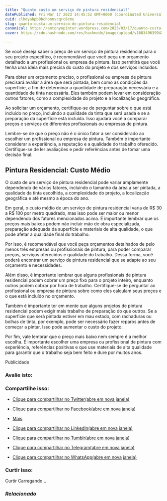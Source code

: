 ```yaml
---
title: "Quanto custa um serviço de pintura residencial?"
datePublished: Fri Mar 17 2023 14:45:52 GMT+0000 (Coordinated Universal Time)
cuid: clhdyahpb0bchonnvcqrc8cmu
slug: quanto-custa-um-servico-de-pintura-residencial
canonical: https://antonyopintor.wordpress.com/2023/03/17/quanto-custa-um-servico-de-pintura-residencial/
cover: https://cdn.hashnode.com/res/hashnode/image/upload/v1683496399427/ce36f205-52f6-4273-8752-4417080e8dc8.jpeg

---
```


Se você deseja saber o preço de um serviço de pintura residencial para o seu projeto específico, é recomendável que você peça um orçamento detalhado a um profissional ou empresa de pintura. Isso permitirá que você tenha uma ideia mais precisa do custo do projeto e dos serviços incluídos.

Para obter um orçamento preciso, o profissional ou empresa de pintura precisará avaliar a área que será pintada, bem como as condições da superfície, a fim de determinar a quantidade de preparação necessária e a quantidade de tinta necessária. Eles também podem levar em consideração outros fatores, como a complexidade do projeto e a localização geográfica.

Ao solicitar um orçamento, certifique-se de perguntar sobre o que está incluído no preço, incluindo a qualidade da tinta que será usada e se a preparação da superfície está incluída. Isso ajudará você a comparar preços e serviços de diferentes profissionais ou empresas de pintura.

Lembre-se de que o preço não é o único fator a ser considerado ao escolher um profissional ou empresa de pintura. Também é importante considerar a experiência, a reputação e a qualidade do trabalho oferecido. Certifique-se de ler avaliações e pedir referências antes de tomar uma decisão final.

Pintura Residencial: Custo Médio
--------------------------------

O custo de um serviço de pintura residencial pode variar amplamente dependendo de vários fatores, incluindo o tamanho da área a ser pintada, a qualidade da tinta escolhida, a complexidade do projeto, a localização geográfica e até mesmo a época do ano.

Em geral, o custo médio de um serviço de pintura residencial varia de R$ 30 a R$ 100 por metro quadrado, mas isso pode ser maior ou menor dependendo dos fatores mencionados acima. É importante lembrar que os preços mais baixos podem não incluir mão de obra especializada, preparação adequada da superfície e materiais de alta qualidade, o que pode afetar a qualidade final do trabalho.

Por isso, é recomendável que você peça orçamentos detalhados de pelo menos três empresas ou profissionais de pintura, para poder comparar preços, serviços oferecidos e qualidade do trabalho. Dessa forma, você poderá encontrar um serviço de pintura residencial que se adapte ao seu orçamento e necessidades.

Além disso, é importante lembrar que alguns profissionais de pintura residencial podem cobrar um preço fixo para o projeto inteiro, enquanto outros podem cobrar por hora de trabalho. Certifique-se de perguntar ao profissional ou empresa de pintura sobre como eles calculam seus preços e o que está incluído no orçamento.

Também é importante ter em mente que alguns projetos de pintura residencial podem exigir mais trabalho de preparação do que outros. Se a superfície que será pintada estiver em mau estado, com rachaduras ou bolhas de tinta, por exemplo, pode ser necessário fazer reparos antes de começar a pintar. Isso pode aumentar o custo do projeto.

Por fim, vale lembrar que o preço mais baixo nem sempre é a melhor escolha. É importante escolher uma empresa ou profissional de pintura com experiência, referências positivas e que use materiais de alta qualidade para garantir que o trabalho seja bem feito e dure por muitos anos.

Publicidade

### Avalie isto:

### Compartilhe isso:

*   [Clique para compartilhar no Twitter(abre em nova janela)](https://antonyopintor.wordpress.com/2023/03/17/quanto-custa-um-servico-de-pintura-residencial/?share=twitter)
*   [Clique para compartilhar no Facebook(abre em nova janela)](https://antonyopintor.wordpress.com/2023/03/17/quanto-custa-um-servico-de-pintura-residencial/?share=facebook)
*   [Mais](https://antonyopintor.wordpress.com/#)

*   [Clique para compartilhar no LinkedIn(abre em nova janela)](https://antonyopintor.wordpress.com/2023/03/17/quanto-custa-um-servico-de-pintura-residencial/?share=linkedin)
*   [Clique para compartilhar no Tumblr(abre em nova janela)](https://antonyopintor.wordpress.com/2023/03/17/quanto-custa-um-servico-de-pintura-residencial/?share=tumblr)
*   [Clique para compartilhar no Telegram(abre em nova janela)](https://antonyopintor.wordpress.com/2023/03/17/quanto-custa-um-servico-de-pintura-residencial/?share=telegram)
*   [Clique para compartilhar no WhatsApp(abre em nova janela)](https://antonyopintor.wordpress.com/2023/03/17/quanto-custa-um-servico-de-pintura-residencial/?share=jetpack-whatsapp)

### Curtir isso:

Curtir Carregando...

### _Relacionado_
